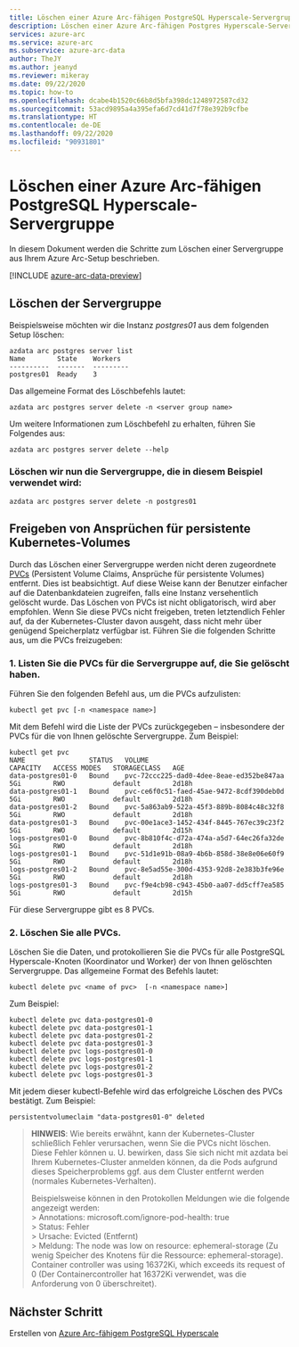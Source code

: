 ```yaml
---
title: Löschen einer Azure Arc-fähigen PostgreSQL Hyperscale-Servergruppe
description: Löschen einer Azure Arc-fähigen Postgres Hyperscale-Servergruppe
services: azure-arc
ms.service: azure-arc
ms.subservice: azure-arc-data
author: TheJY
ms.author: jeanyd
ms.reviewer: mikeray
ms.date: 09/22/2020
ms.topic: how-to
ms.openlocfilehash: dcabe4b1520c66b8d5bfa398dc1248972587cd32
ms.sourcegitcommit: 53acd9895a4a395efa6d7cd41d7f78e392b9cfbe
ms.translationtype: HT
ms.contentlocale: de-DE
ms.lasthandoff: 09/22/2020
ms.locfileid: "90931801"
---
```

# <a name="delete-an-azure-arc-enabled-postgresql-hyperscale-server-group"></a>Löschen einer Azure Arc-fähigen PostgreSQL Hyperscale-Servergruppe

In diesem Dokument werden die Schritte zum Löschen einer Servergruppe aus Ihrem Azure Arc-Setup beschrieben.

[!INCLUDE [azure-arc-data-preview](../../../includes/azure-arc-data-preview.md)]

## <a name="delete-the-server-group"></a>Löschen der Servergruppe

Beispielsweise möchten wir die Instanz _postgres01_ aus dem folgenden Setup löschen:

```console
azdata arc postgres server list
Name        State    Workers
----------  -------  ---------
postgres01  Ready    3
```

Das allgemeine Format des Löschbefehls lautet:
```console
azdata arc postgres server delete -n <server group name>
```
Um weitere Informationen zum Löschbefehl zu erhalten, führen Sie Folgendes aus:
```console
azdata arc postgres server delete --help
```

### <a name="lets-delete-the-server-group-used-in-this-example"></a>Löschen wir nun die Servergruppe, die in diesem Beispiel verwendet wird:
```console
azdata arc postgres server delete -n postgres01
```

## <a name="reclaim-the-kubernetes-persistent-volume-claims-pvcs"></a>Freigeben von Ansprüchen für persistente Kubernetes-Volumes

Durch das Löschen einer Servergruppe werden nicht deren zugeordnete [PVCs](https://kubernetes.io/docs/concepts/storage/persistent-volumes/) (Persistent Volume Claims, Ansprüche für persistente Volumes) entfernt. Dies ist beabsichtigt. Auf diese Weise kann der Benutzer einfacher auf die Datenbankdateien zugreifen, falls eine Instanz versehentlich gelöscht wurde. Das Löschen von PVCs ist nicht obligatorisch, wird aber empfohlen. Wenn Sie diese PVCs nicht freigeben, treten letztendlich Fehler auf, da der Kubernetes-Cluster davon ausgeht, dass nicht mehr über genügend Speicherplatz verfügbar ist. Führen Sie die folgenden Schritte aus, um die PVCs freizugeben:

### <a name="1-list-the-pvcs-for-the-server-group-you-deleted"></a>1. Listen Sie die PVCs für die Servergruppe auf, die Sie gelöscht haben.
Führen Sie den folgenden Befehl aus, um die PVCs aufzulisten:
```console
kubectl get pvc [-n <namespace name>]
```

Mit dem Befehl wird die Liste der PVCs zurückgegeben – insbesondere der PVCs für die von Ihnen gelöschte Servergruppe. Zum Beispiel:
```console
kubectl get pvc
NAME                STATUS   VOLUME                                     CAPACITY   ACCESS MODES   STORAGECLASS   AGE
data-postgres01-0   Bound    pvc-72ccc225-dad0-4dee-8eae-ed352be847aa   5Gi        RWO            default        2d18h
data-postgres01-1   Bound    pvc-ce6f0c51-faed-45ae-9472-8cdf390deb0d   5Gi        RWO            default        2d18h
data-postgres01-2   Bound    pvc-5a863ab9-522a-45f3-889b-8084c48c32f8   5Gi        RWO            default        2d18h
data-postgres01-3   Bound    pvc-00e1ace3-1452-434f-8445-767ec39c23f2   5Gi        RWO            default        2d15h
logs-postgres01-0   Bound    pvc-8b810f4c-d72a-474a-a5d7-64ec26fa32de   5Gi        RWO            default        2d18h
logs-postgres01-1   Bound    pvc-51d1e91b-08a9-4b6b-858d-38e8e06e60f9   5Gi        RWO            default        2d18h
logs-postgres01-2   Bound    pvc-8e5ad55e-300d-4353-92d8-2e383b3fe96e   5Gi        RWO            default        2d18h
logs-postgres01-3   Bound    pvc-f9e4cb98-c943-45b0-aa07-dd5cff7ea585   5Gi        RWO            default        2d15h
```
Für diese Servergruppe gibt es 8 PVCs.

### <a name="2-delete-each-of-the-pvcs"></a>2. Löschen Sie alle PVCs.
Löschen Sie die Daten, und protokollieren Sie die PVCs für alle PostgreSQL Hyperscale-Knoten (Koordinator und Worker) der von Ihnen gelöschten Servergruppe.
Das allgemeine Format des Befehls lautet: 
```console
kubectl delete pvc <name of pvc>  [-n <namespace name>]
```

Zum Beispiel:
```console
kubectl delete pvc data-postgres01-0
kubectl delete pvc data-postgres01-1 
kubectl delete pvc data-postgres01-2
kubectl delete pvc data-postgres01-3
kubectl delete pvc logs-postgres01-0
kubectl delete pvc logs-postgres01-1
kubectl delete pvc logs-postgres01-2
kubectl delete pvc logs-postgres01-3
```

Mit jedem dieser kubectl-Befehle wird das erfolgreiche Löschen des PVCs bestätigt. Zum Beispiel:
```console
persistentvolumeclaim "data-postgres01-0" deleted
```
  

>**HINWEIS**: Wie bereits erwähnt, kann der Kubernetes-Cluster schließlich Fehler verursachen, wenn Sie die PVCs nicht löschen. Diese Fehler können u. U. bewirken, dass Sie sich nicht mit azdata bei Ihrem Kubernetes-Cluster anmelden können, da die Pods aufgrund dieses Speicherproblems ggf. aus dem Cluster entfernt werden (normales Kubernetes-Verhalten).
>
> Beispielsweise können in den Protokollen Meldungen wie die folgende angezeigt werden:  
    > Annotations:    microsoft.com/ignore-pod-health: true  
    > Status:         Fehler  
    > Ursache:         Evicted (Entfernt)  
    > Meldung:        The node was low on resource: ephemeral-storage (Zu wenig Speicher des Knotens für die Ressource: ephemeral-storage). Container controller was using 16372Ki, which exceeds its request of 0 (Der Containercontroller hat 16372Ki verwendet, was die Anforderung von 0 überschreitet).
    
## <a name="next-step"></a>Nächster Schritt
Erstellen von [Azure Arc-fähigem PostgreSQL Hyperscale](create-postgresql-hyperscale-server-group.md)
